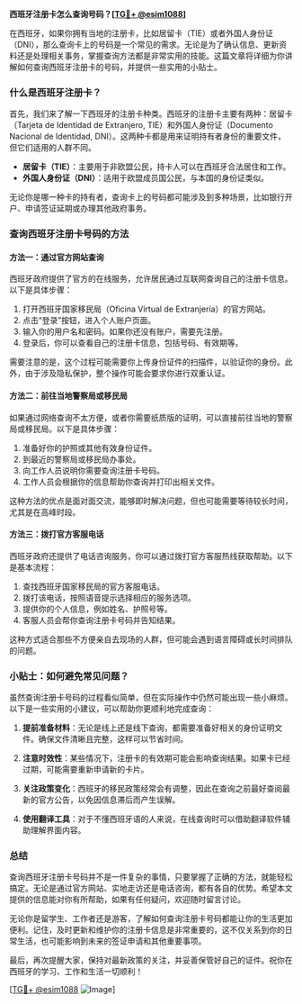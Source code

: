 **西班牙注册卡怎么查询号码？[[TG💪+ @esim1088](https://t.me/s/esim1088)]**

在西班牙，如果你拥有当地的注册卡，比如居留卡（TIE）或者外国人身份证（DNI），那么查询卡上的号码是一个常见的需求。无论是为了确认信息、更新资料还是处理相关事务，掌握查询方法都是非常实用的技能。这篇文章将详细为你讲解如何查询西班牙注册卡的号码，并提供一些实用的小贴士。

### 什么是西班牙注册卡？

首先，我们来了解一下西班牙的注册卡种类。西班牙的注册卡主要有两种：居留卡（Tarjeta de Identidad de Extranjero, TIE）和外国人身份证（Documento Nacional de Identidad, DNI）。这两种卡都是用来证明持有者身份的重要文件，但它们适用的人群不同。

- **居留卡（TIE）**：主要用于非欧盟公民，持卡人可以在西班牙合法居住和工作。
- **外国人身份证（DNI）**：适用于欧盟成员国公民，与本国的身份证类似。

无论你是哪一种卡的持有者，查询卡上的号码都可能涉及到多种场景，比如银行开户、申请签证延期或办理其他政府事务。

### 查询西班牙注册卡号码的方法

#### 方法一：通过官方网站查询

西班牙政府提供了官方的在线服务，允许居民通过互联网查询自己的注册卡信息。以下是具体步骤：

1. 打开西班牙国家移民局（Oficina Virtual de Extranjería）的官方网站。
2. 点击“登录”按钮，进入个人账户页面。
3. 输入你的用户名和密码。如果你还没有账户，需要先注册。
4. 登录后，你可以查看自己的注册卡信息，包括号码、有效期等。

需要注意的是，这个过程可能需要你上传身份证件的扫描件，以验证你的身份。此外，由于涉及隐私保护，整个操作可能会要求你进行双重认证。

#### 方法二：前往当地警察局或移民局

如果通过网络查询不太方便，或者你需要纸质版的证明，可以直接前往当地的警察局或移民局。以下是具体步骤：

1. 准备好你的护照或其他有效身份证件。
2. 到最近的警察局或移民局办事处。
3. 向工作人员说明你需要查询注册卡号码。
4. 工作人员会根据你的信息帮助你查询并打印出相关文件。

这种方法的优点是面对面交流，能够即时解决问题，但也可能需要等待较长时间，尤其是在高峰时段。

#### 方法三：拨打官方客服电话

西班牙政府还提供了电话咨询服务，你可以通过拨打官方客服热线获取帮助。以下是基本流程：

1. 查找西班牙国家移民局的官方客服电话。
2. 拨打该电话，按照语音提示选择相应的服务选项。
3. 提供你的个人信息，例如姓名、护照号等。
4. 客服人员会帮你查询注册卡号码并告知结果。

这种方式适合那些不方便亲自去现场的人群，但可能会遇到语言障碍或长时间排队的问题。

### 小贴士：如何避免常见问题？

虽然查询注册卡号码的过程看似简单，但在实际操作中仍然可能出现一些小麻烦。以下是一些实用的小建议，可以帮助你更顺利地完成查询：

1. **提前准备材料**：无论是线上还是线下查询，都需要准备好相关的身份证明文件。确保文件清晰且完整，这样可以节省时间。
   
2. **注意时效性**：某些情况下，注册卡的有效期可能会影响查询结果。如果卡已经过期，可能需要重新申请新的卡片。

3. **关注政策变化**：西班牙的移民政策经常会有调整，因此在查询之前最好查阅最新的官方公告，以免因信息滞后而产生误解。

4. **使用翻译工具**：对于不懂西班牙语的人来说，在线查询时可以借助翻译软件辅助理解界面内容。

### 总结

查询西班牙注册卡号码并不是一件复杂的事情，只要掌握了正确的方法，就能轻松搞定。无论是通过官方网站、实地走访还是电话咨询，都有各自的优势。希望本文提供的信息能对你有所帮助，如果有任何疑问，欢迎随时留言讨论。

无论你是留学生、工作者还是游客，了解如何查询注册卡号码都能让你的生活更加便利。记住，及时更新和维护你的注册卡信息是非常重要的，这不仅关系到你的日常生活，也可能影响到未来的签证申请和其他重要事项。

最后，再次提醒大家，保持对最新政策的关注，并妥善保管好自己的证件。祝你在西班牙的学习、工作和生活一切顺利！

[[TG💪+ @esim1088](https://t.me/s/esim1088) ![Image](https://i.postimg.cc/4NQfJmqS/Snipaste-2025-05-13-00-14-12.png)]